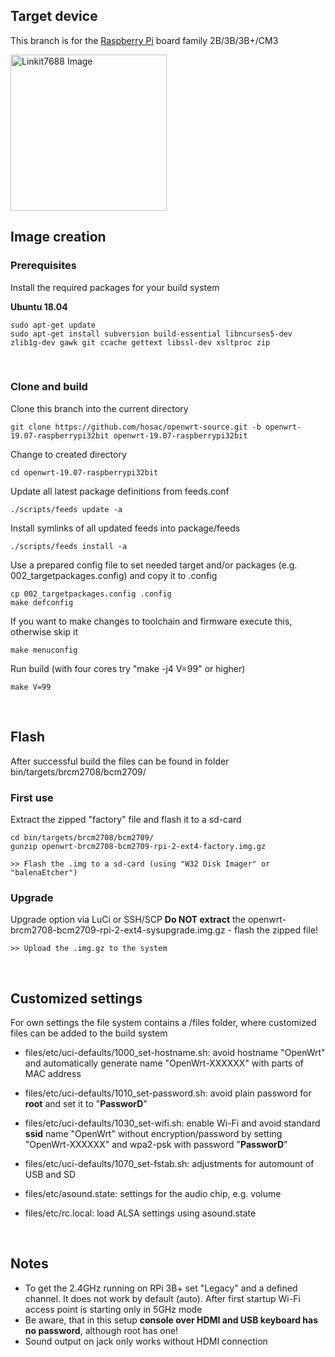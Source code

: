 
<h2>Target device</h2>

This branch is for the [Raspberry Pi](https://www.raspberrypi.org/) board family 2B/3B/3B+/CM3

<img src="https://www.raspberrypi.org/homepage-9df4b/static/0ac033e17962a041a898d92057e60def/052d8/67d8fcc5b2796665a45f61a2e8a5bb7f10cdd3f5_raspberry-pi-3-1-1619x1080.jpg" width="250" title="Linkit7688 Image">

</br>
<h2>Image creation</h2>

<h3>Prerequisites</h3>

Install the required packages for your build system

**Ubuntu 18.04**

	sudo apt-get update
	sudo apt-get install subversion build-essential libncurses5-dev zlib1g-dev gawk git ccache gettext libssl-dev xsltproc zip

</br>
<h3>Clone and build</h3>
Clone this branch into the current directory

	git clone https://github.com/hosac/openwrt-source.git -b openwrt-19.07-raspberrypi32bit openwrt-19.07-raspberrypi32bit


Change to created directory

	cd openwrt-19.07-raspberrypi32bit


Update all latest package definitions from feeds.conf

	./scripts/feeds update -a
	
Install symlinks of all updated feeds into package/feeds

	./scripts/feeds install -a

Use a prepared config file to set needed target and/or packages (e.g. 002_targetpackages.config) and copy it to .config

	cp 002_targetpackages.config .config
	make defconfig

	
	
If you want to make changes to toolchain and firmware execute this, otherwise skip it

	make menuconfig
	
	
Run build  (with four cores try "make -j4 V=99" or higher)

	make V=99

</br>
<h2>Flash</h2>

After successful build the files can be found in folder bin/targets/brcm2708/bcm2709/

<h3>First use</h3>
Extract the zipped "factory" file and flash it to a sd-card

	cd bin/targets/brcm2708/bcm2709/
	gunzip openwrt-brcm2708-bcm2709-rpi-2-ext4-factory.img.gz

	>> Flash the .img to a sd-card (using "W32 Disk Imager" or "balenaEtcher")

<h3>Upgrade</h3>

Upgrade option via LuCi or SSH/SCP
**Do NOT extract** the openwrt-brcm2708-bcm2709-rpi-2-ext4-sysupgrade.img.gz - flash the zipped file!

	>> Upload the .img.gz to the system

<br>
<h2>Customized settings</h2>

For own settings the file system contains a /files folder, where customized files can be added to the build system
	
- files/etc/uci-defaults/1000_set-hostname.sh:
	avoid hostname "OpenWrt" and automatically generate name "OpenWrt-XXXXXX" with parts of MAC address

- files/etc/uci-defaults/1010_set-password.sh:
	avoid plain password for **root** and set it to "**PassworD**"

- files/etc/uci-defaults/1030_set-wifi.sh:
	enable Wi-Fi and avoid standard **ssid** name "OpenWrt" without encryption/password by setting "OpenWrt-XXXXXX" and wpa2-psk with password "**PassworD**"

- files/etc/uci-defaults/1070_set-fstab.sh:
	adjustments for automount of USB and SD

- files/etc/asound.state:
	settings for the audio chip, e.g. volume

- files/etc/rc.local:
	load ALSA settings using asound.state

<br>
<h2>Notes</h2>

- To get the 2.4GHz running on RPi 3B+ set "Legacy" and a defined channel. It does not work by default (auto). After first startup Wi-Fi access point is starting only in 5GHz mode
- Be aware, that in this setup **console over HDMI and USB keyboard has no password**, although root has one!
- Sound output on jack only works without HDMI connection

<br>